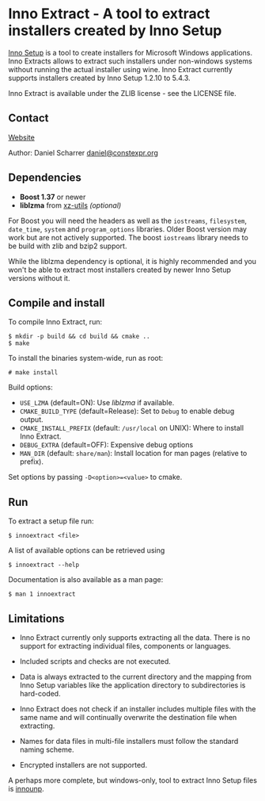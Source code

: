 
# Inno Extract - A tool to extract installers created by Inno Setup

[Inno Setup](http://www.jrsoftware.org/isinfo.php) is a tool to create installers for Microsoft Windows applications. Inno Extracts allows to extract such installers under non-windows systems without running the actual installer using wine. Inno Extract currently supports installers created by Inno Setup 1.2.10 to 5.4.3.

Inno Extract is available under the ZLIB license - see the LICENSE file.

## Contact

[Website](http://innoextract.constexpr.org/)

Author: Daniel Scharrer <daniel@constexpr.org>

## Dependencies

* **Boost 1.37** or newer
* **liblzma** from [xz-utils](http://tukaani.org/xz/) *(optional)*

For Boost you will need the headers as well as the `iostreams`, `filesystem`, `date_time`, `system` and `program_options` libraries. Older Boost version may work but are not actively supported. The boost `iostreams` library needs to be build with zlib and bzip2 support.

While the liblzma dependency is optional, it is highly recommended and you won't be able to extract most installers created by newer Inno Setup versions without it.

## Compile and install

To compile Inno Extract, run:

    $ mkdir -p build && cd build && cmake ..
    $ make

To install the binaries system-wide, run as root:

    # make install

Build options:

* `USE_LZMA` (default=ON): Use *liblzma* if available.
* `CMAKE_BUILD_TYPE` (default=Release): Set to `Debug` to enable debug output.
* `CMAKE_INSTALL_PREFIX` (default: `/usr/local` on UNIX): Where to install Inno Extract.
* `DEBUG_EXTRA` (default=OFF): Expensive debug options
* `MAN_DIR` (default: `share/man`): Install location for man pages (relative to prefix).

Set options by passing `-D<option>=<value>` to cmake.

## Run

To extract a setup file run:

    $ innoextract <file>

A list of available options can be retrieved using

    $ innoextract --help

Documentation is also available as a man page:

    $ man 1 innoextract

## Limitations

* Inno Extract currently only supports extracting all the data. There is no support for extracting individual files, components or languages.

* Included scripts and checks are not executed.

* Data is always extracted to the current directory and the mapping from Inno Setup variables like the application directory to subdirectories is hard-coded.

* Inno Extract does not check if an installer includes multiple files with the same name and will continually overwrite the destination file when extracting.

* Names for data files in multi-file installers must follow the standard naming scheme.

* Encrypted installers are not supported.

A perhaps more complete, but windows-only, tool to extract Inno Setup files is [innounp](http://innounp.sourceforge.net/).
